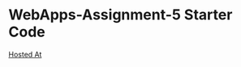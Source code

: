 # WebApps-Assignment-5 Starter Code

[Hosted At](https://github.com/44-563-WebApps-F21/webapps-s21-assignment-5-SravaniGangula/blob/main/animals.html)